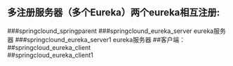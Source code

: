 ## 多注册服务器（多个Eureka）两个eureka相互注册: 
###springclound_springparent
###springclound_eureka_server  eureka服务器
###springclound_eureka_server1  eureka服务器
##客户端：
##springcloud_eureka_client    
##springcloud_eureka_client1